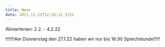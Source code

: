 ```yaml
---
title: News
date: 2021-11-23T12:28:12.572Z
---
```

Winterferien: 2.2. - 4.2.22

!!!!!!!Am Donnerstag den 27.1.22 haben wir nur bis 16:30 Sprechstunde!!!!!
